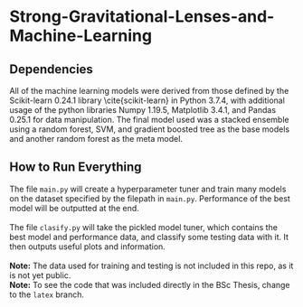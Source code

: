 # Strong-Gravitational-Lenses-and-Machine-Learning

## Dependencies
All of the machine learning models were derived from those defined by the Scikit-learn 0.24.1 library \cite{scikit-learn} in Python 3.7.4, with additional usage of the python libraries Numpy 1.19.5, Matplotlib 3.4.1, and Pandas 0.25.1 for data manipulation. The final model used was a stacked ensemble using a random forest, SVM, and gradient boosted tree as the base models and another random forest as the meta model.

## How to Run Everything
The file `main.py` will create a hyperparameter tuner and train many models on the dataset specified by the filepath in `main.py`. Performance of the best model will be outputted at the end.<br>
<br>
The file `clasify.py` will take the pickled model tuner, which contains the best model and performance data, and classify some testing data with it. It then outputs useful plots and information.<br>
<br>
**Note:** The data used for training and testing is not included in this repo, as it is not yet public.<br>
**Note:** To see the code that was included directly in the BSc Thesis, change to the `latex` branch.
